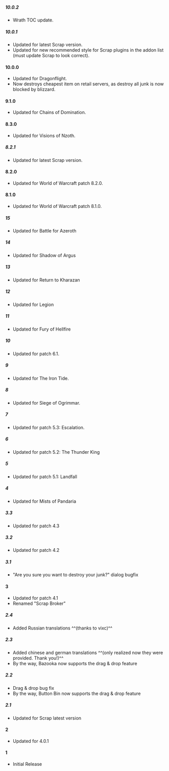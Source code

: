 ##### 10.0.2
* Wrath TOC update.

##### 10.0.1
* Updated for latest Scrap version.
* Updated for new recommended style for Scrap plugins in the addon list (must update Scrap to look correct).

#### 10.0.0
* Updated for Dragonflight.
* Now destroys cheapest item on retail servers, as destroy all junk is now blocked by blizzard.

#### 9.1.0
* Updated for Chains of Domination.

#### 8.3.0
* Updated for Visions of Nzoth.

##### 8.2.1
* Updated for latest Scrap version.

#### 8.2.0
* Updated for World of Warcraft patch 8.2.0.

#### 8.1.0
* Updated for World of Warcraft patch 8.1.0.

##### 15
* Updated for Battle for Azeroth

##### 14
* Updated for Shadow of Argus

##### 13
* Updated for Return to Kharazan

##### 12
* Updated for Legion

##### 11
* Updated for Fury of Hellfire

##### 10
* Updated for patch 6.1.

##### 9
* Updated for The Iron Tide.

##### 8
* Updated for Siege of Ogrimmar.

##### 7
* Updated for patch 5.3: Escalation.

##### 6
* Updated for patch 5.2: The Thunder King

##### 5
* Updated for patch 5.1: Landfall

##### 4
* Updated for Mists of Pandaria

##### 3.3
* Updated for patch 4.3

##### 3.2
* Updated for patch 4.2

##### 3.1
* "Are you sure you want to destroy your junk?" dialog bugfix

#### 3
* Updated for patch 4.1
* Renamed "Scrap Broker"

##### 2.4
* Added Russian translations ^^(thanks to vixc)^^

##### 2.3
* Added chinese and german translations ^^(only realized now they were provided. Thank you!)^^
* By the way, Bazooka now supports the drag & drop feature

##### 2.2
* Drag & drop bug fix
* By the way, Button Bin now supports the drag & drop feature

##### 2.1
* Updated for Scrap latest version

#### 2
* Updated for 4.0.1

#### 1
* Initial Release
